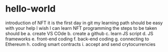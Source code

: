 # hello-world
introduction of NFT
it is the first day in git
my learning path should be easy with your help
l wish l can learn NFT programming
the steps to be taken should be 
a. create VS COde
b. create a github
c. learn JS script
d. JS frameworks
e. front-end coding
f. back-end coding
g. connecting to Ethereum 
h. coding smart contracts
i. accept and send crytocurrencies
